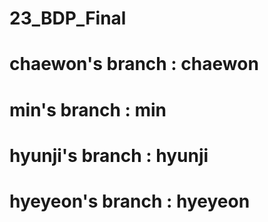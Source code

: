 # 23_BDP_Final

# chaewon's branch : chaewon

# min's branch : min

# hyunji's branch : hyunji

# hyeyeon's branch : hyeyeon

